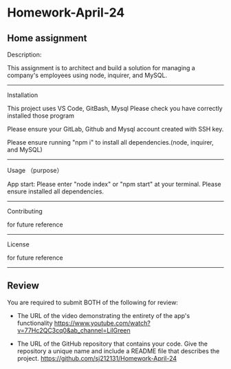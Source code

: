 # Homework-April-24

Home assignment 
--------------------------------------------------------------------------------------------------
Description:

This assignment is to architect and build a solution for managing a company's employees using node, inquirer, and MySQL.

--------------------------------------------------------------------------------------------------
Installation

This project uses VS Code, GitBash, Mysql Please check you have correctly installed those program 

Please ensure your GitLab, Github and Mysql account created with SSH key. 

Please ensure running "npm i" to install all dependencies.(node, inquirer, and MySQL)

--------------------------------------------------------------------------------------------------
Usage （purpose）

App start: Please enter "node index" or "npm start" at your terminal. Please ensure installed all dependencies.

--------------------------------------------------------------------------------------------------

Contributing 

for future reference 

--------------------------------------------------------------------------------------------------
License 

for future reference 

--------------------------------------------------------------------------------------------------

## Review

You are required to submit BOTH of the following for review:

* The URL of the video demonstrating the entirety of the app's functionality
        https://www.youtube.com/watch?v=77Hc2QC3cq0&ab_channel=LilGreen
        
* The URL of the GitHub repository that contains your code. Give the repository a unique name and include a README file that describes the project.
        https://github.com/sj212131/Homework-April-24